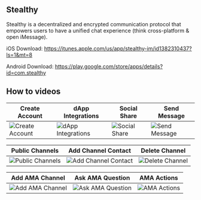 ## Stealthy

Stealthy is a decentralized and encrypted communication protocol that empowers users to have a unified chat experience (think cross-platform & open iMessage). 

iOS Download: https://itunes.apple.com/us/app/stealthy-im/id1382310437?ls=1&mt=8

Android Download: https://play.google.com/store/apps/details?id=com.stealthy

## How to videos

| Create Account | dApp Integrations | Social Share | Send Message | 
| --- | --- | --- | --- |
| ![Create Account](https://media.giphy.com/media/9xyQO1Sj0gN7bLaz0K/giphy.gif) | ![dApp Integrations](https://media.giphy.com/media/8mBRiBal57zjlAtFDz/giphy.gif) | ![Social Share](https://media.giphy.com/media/fQPSiTOZXeneEQRXnH/giphy.gif) | ![Send Message](https://media.giphy.com/media/ncaHx4Xkl9MpUhZbsj/giphy.gif) |

| Public Channels | Add Channel Contact | Delete Channel |
| --- | --- | --- |
| ![Public Channels](https://media.giphy.com/media/4TbiamWqId0BdcOQ99/giphy.gif) | ![Add Channel Contact](https://media.giphy.com/media/TgIPej6l3sPfaYZ512/giphy.gif) | ![Delete Channel](https://media.giphy.com/media/1YiyKkkVJjJsit7VnE/giphy.gif) |

| Add AMA Channel | Ask AMA Question | AMA Actions |
| --- | --- | --- |
| ![Add AMA Channel](https://media.giphy.com/media/7JKJWxSeUdM11h2ilG/giphy.gif) | ![Ask AMA Question](https://media.giphy.com/media/yxZrR00pOitsp1v2jD/giphy.gif) | ![AMA Actions](https://media.giphy.com/media/5neScrtg2pF63iEYRi/giphy.gif) |
